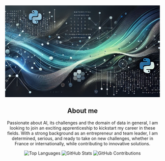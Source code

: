 
<p align= "center">
  <img src="./banner_github_profile4.png" alt="Banner Image">
</p>


<h2 align= "center">About me</h2>
<p align= "center">
Passionate about AI, its challenges and the domain of data in general, I am looking to join an exciting apprenticeship to kickstart my career in these fields. With a strong background as an entrepreneur and team leader, I am determined, serious, and ready to take on new challenges, whether in France or internationally, while contributing to innovative solutions.
</p>

<p align="center">
  <img src="https://github-readme-stats.vercel.app/api/top-langs/?username=Paul-Emmanuel-Buffe" alt="Top Languages" />
  <img src="https://github-readme-stats.vercel.app/api?username=Paul-Emmanuel-Buffe&show_icons=true&hide_title=true" alt="GitHub Stats" />
  <img src="https://github-readme-streak-stats.herokuapp.com/?user=Paul-Emmanuel-Buffe" alt= "GitHub Contributions" />
</p>


 

